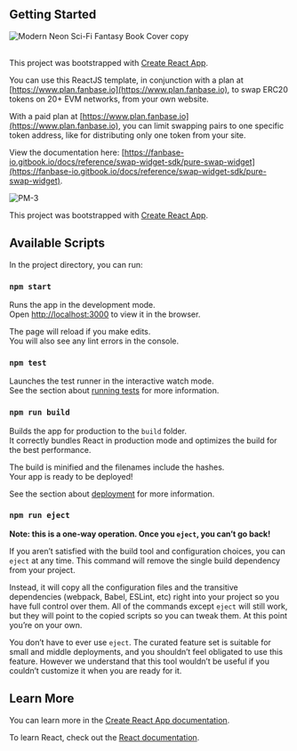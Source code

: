 ## Getting Started


![Modern Neon Sci-Fi Fantasy Book Cover  copy](https://github.com/FanbaseLabs/React-Aggregate-ERC20-Swap/assets/145924938/277ca724-0bf4-4815-a4f9-12a26d467a69)

\
This project was bootstrapped with [Create React App](https://github.com/facebook/create-react-app). 

You can use this ReactJS template, in conjunction with a plan at [https://www.plan.fanbase.io](https://www.plan.fanbase.io), 
to swap ERC20 tokens on 20+ EVM networks, from your own website. 

With a paid plan at [https://www.plan.fanbase.io](https://www.plan.fanbase.io), you can limit swapping pairs 
to one specific token address, like for distributing only one token from your site. 

View the documentation here: [https://fanbase-io.gitbook.io/docs/reference/swap-widget-sdk/pure-swap-widget](https://fanbase-io.gitbook.io/docs/reference/swap-widget-sdk/pure-swap-widget). 

![PM-3](https://github.com/FanbaseLabs/React-Aggregate-ERC20-Swap/assets/145924938/58fb1d00-438f-494d-9c18-53dbc6549c1d) 




This project was bootstrapped with [Create React App](https://github.com/facebook/create-react-app).

## Available Scripts

In the project directory, you can run:

### `npm start`

Runs the app in the development mode.\
Open [http://localhost:3000](http://localhost:3000) to view it in the browser.

The page will reload if you make edits.\
You will also see any lint errors in the console.

### `npm test`

Launches the test runner in the interactive watch mode.\
See the section about [running tests](https://facebook.github.io/create-react-app/docs/running-tests) for more information.

### `npm run build`

Builds the app for production to the `build` folder.\
It correctly bundles React in production mode and optimizes the build for the best performance.

The build is minified and the filenames include the hashes.\
Your app is ready to be deployed!

See the section about [deployment](https://facebook.github.io/create-react-app/docs/deployment) for more information.

### `npm run eject`

**Note: this is a one-way operation. Once you `eject`, you can’t go back!**

If you aren’t satisfied with the build tool and configuration choices, you can `eject` at any time. This command will remove the single build dependency from your project.

Instead, it will copy all the configuration files and the transitive dependencies (webpack, Babel, ESLint, etc) right into your project so you have full control over them. All of the commands except `eject` will still work, but they will point to the copied scripts so you can tweak them. At this point you’re on your own.

You don’t have to ever use `eject`. The curated feature set is suitable for small and middle deployments, and you shouldn’t feel obligated to use this feature. However we understand that this tool wouldn’t be useful if you couldn’t customize it when you are ready for it.

## Learn More

You can learn more in the [Create React App documentation](https://facebook.github.io/create-react-app/docs/getting-started).

To learn React, check out the [React documentation](https://reactjs.org/).
